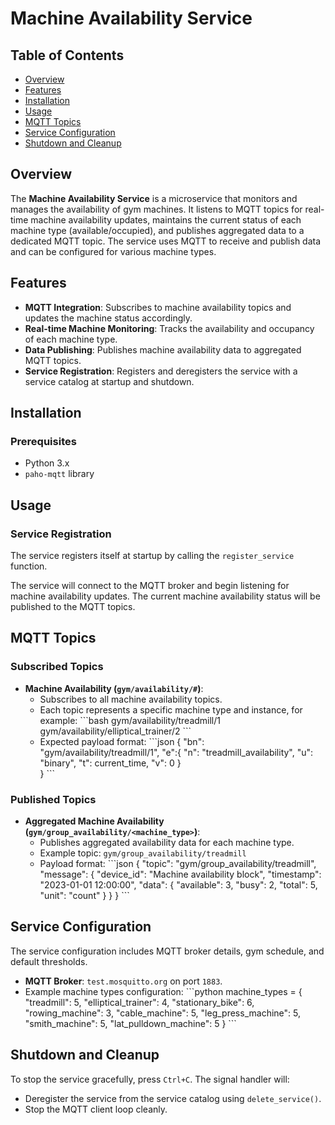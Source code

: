 # Machine Availability Service

## Table of Contents
- [Overview](#overview)
- [Features](#features)
- [Installation](#installation)
- [Usage](#usage)
- [MQTT Topics](#mqtt-topics)
- [Service Configuration](#service-configuration)
- [Shutdown and Cleanup](#shutdown-and-cleanup)

## Overview
The **Machine Availability Service** is a microservice that monitors and manages the availability of gym machines. It listens to MQTT topics for real-time machine availability updates, maintains the current status of each machine type (available/occupied), and publishes aggregated data to a dedicated MQTT topic. The service uses MQTT to receive and publish data and can be configured for various machine types.

## Features
- **MQTT Integration**: Subscribes to machine availability topics and updates the machine status accordingly.
- **Real-time Machine Monitoring**: Tracks the availability and occupancy of each machine type.
- **Data Publishing**: Publishes machine availability data to aggregated MQTT topics.
- **Service Registration**: Registers and deregisters the service with a service catalog at startup and shutdown.

## Installation

### Prerequisites
- Python 3.x
- `paho-mqtt` library

## Usage

### Service Registration
The service registers itself at startup by calling the `register_service` function.

The service will connect to the MQTT broker and begin listening for machine availability updates. The current machine availability status will be published to the MQTT topics.

## MQTT Topics

### Subscribed Topics
- **Machine Availability (`gym/availability/#`)**: 
  - Subscribes to all machine availability topics. 
  - Each topic represents a specific machine type and instance, for example:
    \```bash
    gym/availability/treadmill/1
    gym/availability/elliptical_trainer/2
    \```
  - Expected payload format:
    \```json
    {
    "bn": "gym/availability/treadmill/1",
    "e":{ "n": "treadmill_availability",
          "u": "binary",
          "t": current_time,
          "v": 0
        }  
  }
    \```

### Published Topics
- **Aggregated Machine Availability (`gym/group_availability/<machine_type>`)**: 
  - Publishes aggregated availability data for each machine type.
  - Example topic: `gym/group_availability/treadmill`
  - Payload format:
    \```json
    {
      "topic": "gym/group_availability/treadmill",
      "message": {
        "device_id": "Machine availability block",
        "timestamp": "2023-01-01 12:00:00",
        "data": {
          "available": 3,
          "busy": 2,
          "total": 5,
          "unit": "count"
        }
      }
    }
    \```

## Service Configuration
The service configuration includes MQTT broker details, gym schedule, and default thresholds.

- **MQTT Broker**: `test.mosquitto.org` on port `1883`.
- Example machine types configuration:
  \```python
  machine_types = {
      "treadmill": 5,
      "elliptical_trainer": 4,
      "stationary_bike": 6,
      "rowing_machine": 3,
      "cable_machine": 5,
      "leg_press_machine": 5,
      "smith_machine": 5,
      "lat_pulldown_machine": 5
  }
  \```

## Shutdown and Cleanup
To stop the service gracefully, press `Ctrl+C`. The signal handler will:
- Deregister the service from the service catalog using `delete_service()`.
- Stop the MQTT client loop cleanly.